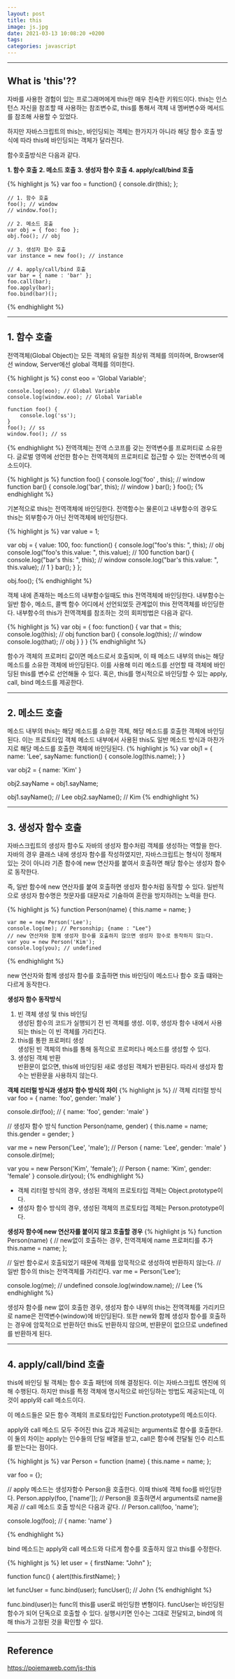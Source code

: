 ```yaml
---
layout: post
title: this
image: js.jpg
date: 2021-03-13 10:08:20 +0200
tags: 
categories: javascript
---
```


***

## **What is 'this'??**
자바를 사용한 경험이 있는 프로그래머에게 this란 매우 친숙한 키워드이다. this는 인스턴스 자신을 참조할 때 사용하는 참조변수로,
this를 통해서 객체 내 멤버변수와 메서드를 참조해 사용할 수 있었다. 

하지만 자바스크립트의 this는, 바인딩되는 객체는 한가지가 아니라 해당 함수 호출 방식에 따라 this에 바인딩되는 객체가 달라진다.

함수호출방식은 다음과 같다.

**1. 함수 호출**
**2. 메소드 호출**
**3. 생성자 함수 호출**
**4. apply/call/bind 호출**

{% highlight js %}
    var foo = function() { 
        console.dir(this);
    };


    // 1. 함수 호출
    foo(); // window
    // window.foo();

    // 2. 메소드 호출
    var obj = { foo: foo };
    obj.foo(); // obj

    // 3. 생성자 함수 호출
    var instance = new foo(); // instance

    // 4. apply/call/bind 호출
    var bar = { name : 'bar' };
    foo.call(bar);
    foo.apply(bar);
    foo.bind(bar)();

{% endhighlight %}

***

## **1. 함수 호출**
전역객체(Global Object)는 모든 객체의 유일한 최상위 객체를 의미하며, Browser에선 window, Server에선 global 객체를 의미한다.

{% highlight js %}
    const eoo = 'Global Variable';

    console.log(eoo); // Global Variable
    console.log(window.eoo); // Global Variable

    function foo() {
        console.log('ss');
    }
    foo(); // ss
    window.foo(); // ss
{% endhighlight %}
전역객체는 전역 스코프를 갖는 전역변수를 프로퍼티로 소유한다. 글로벌 영역에 선언한 함수는 전역객체의 프로퍼티로 접근할 수 있는
전역변수의 메소드이다.

{% highlight js %}
    function foo() {
        console.log('foo' , this); // window
        function bar() {
            console.log('bar', this); // window
        }
        bar();
    }
    foo();
{% endhighlight %}

기본적으로 this는 전역객체에 바인딩한다. 전역함수는 물론이고 내부함수의 경우도 this는 외부함수가 아닌 전역객체에 바인딩한다.

{% highlight js %}
var value = 1;

var obj = {
  value: 100,
  foo: function() {
    console.log("foo's this: ",  this);  // obj
    console.log("foo's this.value: ",  this.value); // 100
    function bar() {
      console.log("bar's this: ",  this); // window
      console.log("bar's this.value: ", this.value); // 1
    }
    bar();
  }
};

obj.foo();
{% endhighlight %}

객체 내에 존재하는 메소드의 내부함수일때도 this 전역객체에 바인딩한다.
내부함수는 일반 함수, 메소드, 콜백 함수 어디에서 선언되었듯 관계없이 this 전역객체를 바인딩한다.
내부함수의 this가 전역객체를 참조하는 것의 회피방법은 다음과 같다.

{% highlight js %}
    var obj = {
        foo: function() {
            var that = this;
            console.log(this); // obj
            function bar() {
                console.log(this); // window
                console.log(that); // obj
            }
        }
    }
{% endhighlight %}

함수가 객체의 프로퍼티 값이면 메소드로서 호출되며, 이 때 메소드 내부의 this는 해당 메소드를 소유한 객체에 바인딩된다.
이를 사용해 미리 메소드를 선언할 때 객체에 바인딩된 this를 변수로 선언해둘 수 있다.
혹은, this를 명시적으로 바인딩할 수 있는 apply, call, bind 메소드를 제공한다.

***

## **2. 메소드 호출**
메소드 내부의 this는 해당 메소드를 소유한 객체, 해당 메소드를 호출한 객체에 바인딩된다.
이는 프로토타입 객체 메소드 내부에서 사용된 this도 일반 메소드 방식과 마찬가지로 해당 메소드를 호출한 객체에 바인딩된다.
{% highlight js %}
var obj1 = {
  name: 'Lee',
  sayName: function() {
    console.log(this.name);
  }
}

var obj2 = {
  name: 'Kim'
}

obj2.sayName = obj1.sayName;

obj1.sayName(); // Lee
obj2.sayName(); // Kim
{% endhighlight %}

***

## **3. 생성자 함수 호출**
자바스크립트의 생성자 함수도 자바의 생성자 함수처럼 객체를 생성하는 역할을 한다. 
자바의 경우 클래스 내에 생성자 함수를 작성하였지만, 자바스크립트는 형식이 정해져 있는
것이 아니라 기존 함수에 new 연산자를 붙여서 호출하면 해당 함수는 생성자 함수로 동작한다.

즉, 일반 함수에 new 연산자를 붙여 호출하면 생성자 함수처럼 동작할 수 있다. 일반적으로
생성자 함수명은 첫문자를 대문자로 기술하여 혼란을 방지하려는 노력을 한다.

{% highlight js %}
    function Person(name) {
        this.name = name;
    }

    var me = new Person('Lee');
    console.log(me); // Personship; {name : "Lee"}
    // new 연산자와 함꼐 생성자 함수를 호출하지 않으면 생성자 함수로 동작하지 않는다.
    var you = new Person('Kim');
    console.log(you); // undefined
{% endhighlight %}

new 연산자와 함께 생성자 함수를 호출하면 this 바인딩이 메소드나 함수 호출 떄와는 다르게 동작한다.


**생성자 함수 동작방식**
1. 빈 객체 생성 및 this 바인딩  
생성된 함수의 코드가 실행되기 전 빈 객체를 생성. 이후, 생성자 함수 내에서 사용되는 this는 이 빈 객체를 가리킨다.
2. this를 통한 프로퍼티 생성  
생성된 빈 객체의 this를 통해 동적으로 프로퍼티나 메소드를 생성할 수 있다.
3. 생성된 객체 반환  
반환문이 없으면, this에 바인딩된 새로 생성된 객체가 반환된다. 따라서 생성자 함수는
반환문을 사용하지 않는다.

**객체 리터럴 방식과 생성자 함수 방식의 차이**
{% highlight js %}
// 객체 리터럴 방식
var foo = {
  name: 'foo',
  gender: 'male'
}

console.dir(foo); // { name: 'foo', gender: 'male' }

// 생성자 함수 방식
function Person(name, gender) {
  this.name = name;
  this.gender = gender;
}

var me  = new Person('Lee', 'male'); // Person { name: 'Lee', gender: 'male' }
console.dir(me);

var you = new Person('Kim', 'female'); // Person { name: 'Kim', gender: 'female' }
console.dir(you);
{% endhighlight %}

* 객체 리터럴 방식의 경우, 생성된 객체의 프로토타입 객체는 Object.prototype이다.
* 생성자 함수 방식의 경우, 생성된 객체의 프로토타입 객체는 Person.prototype이다.

**생성자 함수에 new 연산자를 붙이지 않고 호출할 경우**
{% highlight js %}
function Person(name) {
  // new없이 호출하는 경우, 전역객체에 name 프로퍼티를 추가
  this.name = name;
};

// 일반 함수로서 호출되었기 때문에 객체를 암묵적으로 생성하여 반환하지 않는다.
// 일반 함수의 this는 전역객체를 가리킨다.
var me = Person('Lee');

console.log(me); // undefined
console.log(window.name); // Lee
{% endhighlight %}

생성자 함수를 new 없이 호출한 경우, 생성자 함수 내부의 this는 전역객체를 가리키므로 name은 전역변수(window)에 바인딩된다. 
또한 new와 함께 생성자 함수를 호출하는 경우에 암묵적으로 반환하던 this도 반환하지 않으며, 반환문이 없으므로 undefined를 반환하게 된다.

***

## **4. apply/call/bind 호출**
this에 바인딩 될 객체는 함수 호출 패턴에 의해 결정된다. 이는 자바스크립트 엔진에 의해 수행된다.
하지만 this를 특정 객체에 명시적으로 바인딩하는 방법도 제공되는데, 이것이 apply와 call 메소드이다.

이 메소드들은 모든 함수 객체의 프로토타입인 Function.prototype의 메소드이다.

apply와 call 메소드 모두 주어진 this 값과 제공되는 arguments로 함수를 호출한다.  
이 둘의 차이는 apply는 인수들의 단일 배열을 받고, call은 함수에 전달될 인수 리스트를 받는다는 점이다.


{% highlight js %}
var Person = function (name) {
  this.name = name;
};

var foo = {};

// apply 메소드는 생성자함수 Person을 호출한다. 이때 this에 객체 foo를 바인딩한다.
Person.apply(foo, ['name']);
// Person을 호출하면서 arguments로 name을 제공 
// call 메소드 호출 방식은 다음과 같다.
// Person.call(foo, 'name');

console.log(foo); // { name: 'name' }

{% endhighlight %}

bind 메소드는 apply와 call 메소드와 다르게 함수를 호출하지 않고 this를 수정한다.

{% highlight js %}
let user = {
  firstName: "John"
};

function func() {
  alert(this.firstName);
}

let funcUser = func.bind(user);
funcUser(); // John
{% endhighlight %}

func.bind(user)는 func의 this를 user로 바인딩한 변형이다. funcUser는 바인딩된 함수가 되어 단독으로 호출할 수 있다.
실행시키면 인수는 그대로 전달되고, bind에 의해 this가 고정된 것을 확인할 수 있다.

***
## Reference
https://poiemaweb.com/js-this  

